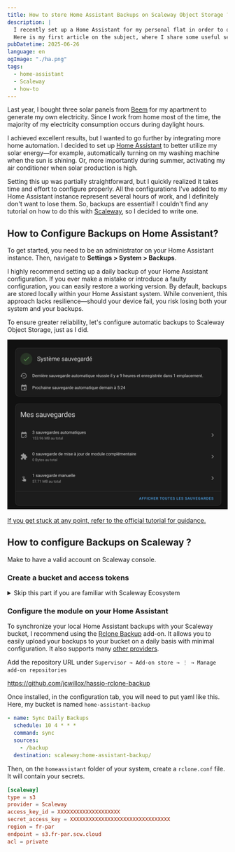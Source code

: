```yaml
---
title: How to store Home Assistant Backups on Scaleway Object Storage ?
description: |
  I recently set up a Home Assistant for my personal flat in order to optimize the use of my solar panels.
  Here is my first article on the subject, where I share some useful setups I've implemented.
pubDatetime: 2025-06-26
language: en
ogImage: "./ha.png"
tags:
  - home-assistant
  - Scaleway
  - how-to
---
```


Last year, I bought three solar panels from [Beem](https://beemenergy.fr/) for my apartment to generate my own electricity.
Since I work from home most of the time, the majority of my electricity consumption occurs during daylight hours.

I achieved excellent results, but I wanted to go further by integrating more home automation.
I decided to set up [Home Assistant](https://www.home-assistant.io/) to better utilize my solar energy—for example, automatically turning on my washing machine when the sun is shining.
Or, more importantly during summer, activating my air conditioner when solar production is high.

Setting this up was partially straightforward, but I quickly realized it takes time and effort to configure properly.
All the configurations I've added to my Home Assistant instance represent several hours of work, and I definitely don't want to lose them.
So, backups are essential!
I couldn't find any tutorial on how to do this with [Scaleway](https://www.scaleway.com/en/), so I decided to write one.

## How to Configure Backups on Home Assistant?

To get started, you need to be an administrator on your Home Assistant instance.
Then, navigate to **Settings > System > Backups**.

I highly recommend setting up a daily backup of your Home Assistant configuration.
If you ever make a mistake or introduce a faulty configuration, you can easily restore a working version.
By default, backups are stored locally within your Home Assistant system.
While convenient, this approach lacks resilience—should your device fail, you risk losing both your system and your backups.

To ensure greater reliability, let's configure automatic backups to Scaleway Object Storage, just as I did.

![Home Assistant backup screen in French](./backup-screen.jpg)

[If you get stuck at any point, refer to the official tutorial for guidance.](https://www.home-assistant.io/common-tasks/general/#setting-up-an-automatic-backup-process)

## How to configure Backups on Scaleway ?

Make to have a valid account on Scaleway console.

### Create a bucket and access tokens

<details>
<summary>Skip this part if you are familiar with Scaleway Ecosystem</summary>

In object storage product, create a Bucket in your project so that it will contain copy of your backups.
Region you use is not that important, backups are not heavy so you can host them everywhere you want.

Here is an example of my bucket

![Here is my bucket](./my-bucket.jpg)

You can see that my bucket is not empty, all my backups are securily stored in it.

Then you will need to create API token with correct rights to allow your home assistant to upload content in it.
Take a look [at Scaleway documentation for that subject.](https://www.scaleway.com/en/docs/iam/how-to/create-policy/).
What I recommend is to create a specific policy to offer access rights to your bucket in read / write / delete.
You can create it in the web UI or with [terraform](https://developer.hashicorp.com/terraform) if you want.

You will need to get your access token and your secret token

![Example of modal in web ui where you can get your tokens](./token.png)

<details>
<summary>Code for terraform</summary>

```terraform
provider "scaleway" {
  region  = "fr-par" # or "nl-ams", "pl-waw"
  zone    = "fr-par-1"
}

# Create a Scaleway IAM application (needed to generate an API token)
resource "scaleway_iam_application" "bucket_app" {
  name        = "bucket-access-app"
  description = "IAM application for accessing the object storage bucket"
}

# Create the API token for the IAM application
resource "scaleway_iam_api_token" "bucket_token" {
  application_id = scaleway_iam_application.bucket_app.id
  description    = "Token with read/write access to a specific bucket"
  expires_at     = "2030-01-01T00:00:00Z" # Optional: set expiration
}

# Create the Object Storage bucket
resource "scaleway_object_bucket" "my_bucket" {
  name   = "my-secure-bucket" # must be globally unique
  region = "fr-par"
}

# Define a policy that grants read/write access to the specific bucket
data "scaleway_iam_policy_document" "bucket_rw_policy" {
  version = "2022-10-01"

  statement {
    effect    = "allow"
    action    = [
      "object:read",
      "object:write",
      "object:list",
      "object:delete"
    ]
    resource = [
      "rn:scw:object:fr-par::bucket:${scaleway_object_bucket.my_bucket.name}",
      "rn:scw:object:fr-par::object:${scaleway_object_bucket.my_bucket.name}/*"
    ]
  }
}

# Attach the policy to the IAM application
resource "scaleway_iam_policy" "bucket_rw_policy" {
  name           = "bucket-read-write-policy"
  description    = "Read and write access to specific bucket"
  policy_document = data.scaleway_iam_policy_document.bucket_rw_policy.json
  application_id = scaleway_iam_application.bucket_app.id
}
```

</details>

</details>

### Configure the module on your Home Assistant

To synchronize your local Home Assistant backups with your Scaleway bucket, I recommend using the [Rclone Backup](https://github.com/jcwillox/hassio-rclone-backup) add-on.
It allows you to easily upload your backups to your bucket on a daily basis with minimal configuration.
It also supports many [other providers](https://github.com/jcwillox/hassio-rclone-backup#providers).

Add the repository URL under `Supervisor → Add-on store → ⋮ → Manage add-on repositories`

https://github.com/jcwillox/hassio-rclone-backup

Once installed, in the configuration tab, you will need to put yaml like this.
Here, my bucket is named `home-assistant-backup`

```yaml
- name: Sync Daily Backups
  schedule: 10 4 * * *
  command: sync
  sources:
    - /backup
  destination: scaleway:home-assistant-backup/
```

Then, on the `homeassistant` folder of your system, create a `rclone.conf` file.
It will contain your secrets.

```toml
[scaleway]
type = s3
provider = Scaleway
access_key_id = XXXXXXXXXXXXXXXXXXXX
secret_access_key = XXXXXXXXXXXXXXXXXXXXXXXXXXXXXXXX
region = fr-par
endpoint = s3.fr-par.scw.cloud
acl = private
```
